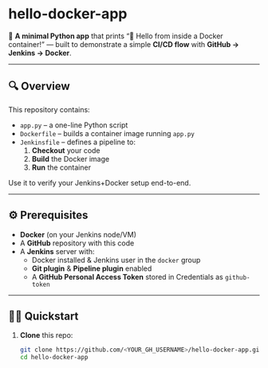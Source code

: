 # hello-docker-app

🚀 **A minimal Python app** that prints “👋 Hello from inside a Docker container!” — built to demonstrate a simple **CI/CD flow** with **GitHub → Jenkins → Docker**.

---

## 🔍 Overview

This repository contains:

- `app.py` – a one-line Python script  
- `Dockerfile` – builds a container image running `app.py`  
- `Jenkinsfile` – defines a pipeline to:
  1. **Checkout** your code  
  2. **Build** the Docker image  
  3. **Run** the container  

Use it to verify your Jenkins+Docker setup end-to-end.

---

## ⚙️ Prerequisites

- **Docker** (on your Jenkins node/VM)  
- A **GitHub** repository with this code  
- A **Jenkins** server with:
  - Docker installed & Jenkins user in the `docker` group  
  - **Git plugin** & **Pipeline plugin** enabled  
  - A **GitHub Personal Access Token** stored in Credentials as `github-token`

---

## 🏃‍♀️ Quickstart

1. **Clone** this repo:
   ```bash
   git clone https://github.com/<YOUR_GH_USERNAME>/hello-docker-app.git
   cd hello-docker-app
